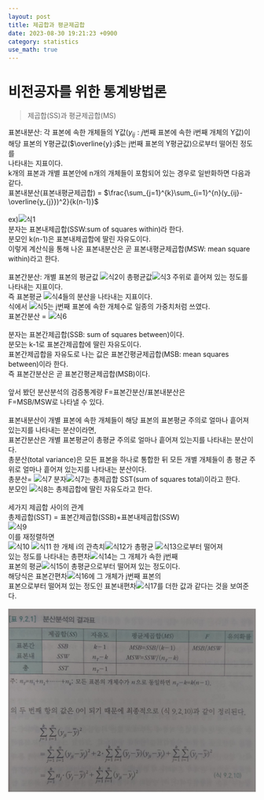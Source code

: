```yaml
---
layout: post
title: 제곱합과 평균제곱합  
date: 2023-08-30 19:21:23 +0900
category: statistics 
use_math: true
---
```

# 비전공자를 위한 통계방법론  
> 제곱합(SS)과 평균제곱합(MS)    

표본내분산: 각 표본에 속한 개체들의 Y값($y_{ij}:j$번째 표본에 속한 i번째 개체의 Y값)이  
해당 표본의 Y평균값($\overline{y}:j$는 j번째 표본의 Y평균값)으로부터 떨어진 정도를  
나타내는 지표이다.  
k개의 표본과 개별 표본안에 n개의 개체들이 포함되어 있는 경우로 일반화하면 다음과 같다.  
표본내분산(표본내평균제곱합) = $\frac{\sum_{j=1}^{k}\sum_{i=1}^{n}(y_{ij}-\overline{y_{j}})^2}{k(n-1)}$
<br>  
ex)![식1](https://latex.codecogs.com/svg.image?(\frac{\sum_{i=1}^{20}(y_{1i}-\overline{y}1)^2}{20-1}&plus;\frac{\sum_{i=1}^{20}(y_{2i}-\overline{y}2)^2}{20-1}&plus;\frac{\sum_{i=1}^{20}(y_{3i}-\overline{y}3)^2}{20-1}&plus;\frac{\sum_{i=1}^{20}(y_{4i}-\overline{y}_4)^2}{20-1})\div4&space;)  
분자는 표본내제곱합(SSW:sum of squares within)라 한다.  
분모인 k(n-1)은 표본내제곱합에 딸린 자유도이다.  
이렇게 계산식을 통해 나온 표본내분산은 곧 표본내평균제곱합(MSW: mean square within)라고 한다.
<br>  
표본간분산: 개별 표본의 평균값 ![식2](https://latex.codecogs.com/svg.image?\overline{y}_i&space;)이 총평균값![식3](https://latex.codecogs.com/svg.image?\overline{\overline{y}}) 주위로 흩어져 있는 정도를 나타내는 지표이다.  
즉 표본평균 ![식4](https://latex.codecogs.com/svg.image?\overline{y}_j&space;)들의 분산을 나타내는 지표이다.  
식에서 ![식5](https://latex.codecogs.com/svg.image?n_j&space;)는 j번째 표본에 속한 개체수로 일종의 가중치처럼 쓰였다.  
표본간분산 = ![식6](https://latex.codecogs.com/svg.image?\frac{\sum_{j=1}^{k}n_j\cdot(\overline{y}_j-\overline{\overline{y}})^2}{k-1}&space;)
<br>  
분자는 표본간제곱합(SSB: sum of squares between)이다.  
분모는 k-1로 표본간제곱합에 딸린 자유도이다.  
표본간제곱합을 자유도로 나는 값은 표본간평균제곱합(MSB: mean squares between)이라 한다.  
즉 표본간분산은 곧 표본간평균제곱합(MSB)이다.
<br>  
앞서 봤던 분산분석의 검증통계량 F=표본간분산/표본내분산은  
F=MSB/MSW로 나타낼 수 있다.
<br>  
표본내분산이 개별 표본에 속한 개체들이 해당 표본의 표본평균 주의로 얼마나 흩어져 있는지를 나타내는 분산이라면,  
표본간분산은 개별 표본평균이 총평균 주의로 얼마나 흩어져 있는지를 나타내는 분산이다.  
총분산(total variance)은 모든 표본을 하나로 통합한 뒤 모든 개별 개체들이 총 평균 주위로 얼마나 흩어져 있는지를 나타내는 분산이다.  
총분산= ![식7](https://latex.codecogs.com/svg.image?\frac{\sum_{j=1}^{k}\sum_{i=1}^{n}(y_{ij}-\overline{\overline{y}})^2}{n_T(=k\cdot&space;n)-1})  
분자![식7](https://latex.codecogs.com/svg.image?\sum_{j=1}^{k}\sum_{i=1}^{n}(y_{ij}-\overline{\overline{y}})^2&space;)는 총제곱합 SST(sum of squares total)이라고 한다.  
분모인 ![식8](https://latex.codecogs.com/svg.image?k\cdot&space;n-1&space;)는 총제곱합에 딸린 자유도라고 한다.
<br>  
세가지 제곱합 사이의 관계  
총제곱합(SST) = 표본간제곱합(SSB)+표본내제곱합(SSW)  
![식9](https://latex.codecogs.com/svg.image?\sum_{j=1}^{k}\sum_{i=1}^{n}(y_{ij}-\overline{\overline{y}})^2=\sum_{j=1}^{k}n_j\cdot(\overline{y}_j-\overline{\overline{y}})^2&plus;\sum_{j=1}^{k}\sum_{i=1}^{n}(y_{ij}-\overline{y_{j}})^2&space;)  
이를 재정렬하면  
![식10](https://latex.codecogs.com/svg.image?y_{ji}=\overline{\overline{y}}&plus;(y_{ji}-\overline{\overline{y}})&plus;(y_{ji}-\overline{y}_j))  
![식11](https://latex.codecogs.com/svg.image?y_{ji}-\overline{\overline{y}}=(\overline{y}_{j}-\overline{\overline{y}})&plus;(y_{ji}-\overline{y}_j))  
한 개체 i의 관측치![식12](https://latex.codecogs.com/svg.image?y_{ji})가 총평균 ![식13](https://latex.codecogs.com/svg.image?\overline{\overline{y}})으로부터 떨어져  
있는 정도를 나타내는 총편차![식14](https://latex.codecogs.com/svg.image?y_{ji}-\overline{\overline{y}})는 그 개체가 속한 j번째  
표본의 평균![식15](https://latex.codecogs.com/svg.image?\overline{y}_j&space;)이 총평균으로부터 떨어져 있는 정도이다.  
해당식은 표본간편차![식16](https://latex.codecogs.com/svg.image?\overline{y}_j-\overline{\overline{y}})에 그 개체가 j번째 표본의  
표본으로부터 떨어져 있는 정도인 표본내편차![식17](https://latex.codecogs.com/svg.image?y_{ji}-\overline{y}_j&space;)를 더한 값과 같다는 것을 보여준다.
<br>    
![분산분석 결과표](https://github.com/shina1221/shina1221.github.io/blob/main/_posts/%EB%8F%84%EC%84%9C/%EB%B9%84%EC%A0%84%EA%B3%B5%EC%9E%90%EB%A5%BC%20%EC%9C%84%ED%95%9C%20%ED%86%B5%EA%B3%84%EB%B0%A9%EB%B2%95%EB%A1%A0/img/%EB%B6%84%EC%82%B0%EB%B6%84%EC%84%9D%20%EA%B2%B0%EA%B3%BC%ED%91%9C.jpg)  
